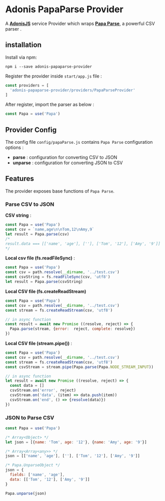 # Adonis PapaParse Provider
A [**AdonisJS**](https://adonisjs.com/) service Provider which wraps [**Papa Parse**](https://www.papaparse.com/), a powerful CSV parser .

## installation
Install via npm:
```
npm i --save adonis-papaparse-provider
```

Register the provider inside `start/app.js` file :
```js
const providers = [
  'adonis-papaparse-provider/providers/PapaParseProvider'
]
```

After register, import the parser as below :
```js
const Papa = use('Papa')
```

## Provider Config
The config file `config/papaParse.js` contains `Papa Parse` configuration options : 
- **parse** : configuration for converting CSV to JSON
- **unparse** : configuration for converting JSON to CSV

## Features
The provider exposes base functions of `Papa Parse`.

### Parse CSV to JSON
**CSV string** :
 ```js
const Papa = use('Papa')
const csv = `name,age\n\nTom,12\nAmy,9`
let result = Papa.parse(csv)
/*
result.data === [['name', 'age'], [''], ['Tom', '12'], ['Amy', '9']]
*/
```

**Local csv file (fs.readFileSync)** :
 ```js
const Papa = use('Papa')
const csv = path.resolve(__dirname, '../test.csv')
const csvString = fs.readFileSync(csv, 'utf8')
let result = Papa.parse(csvString)
```

**Local CSV file (fs.createReadStream)**
```js
const Papa = use('Papa')
const csv = path.resolve(__dirname, '../test.csv')
const stream = fs.createReadStream(csv, 'utf8')

// in async function
const result = await new Promise ((resolve, reject) => {
  Papa.parse(stream, {error:  reject, complete: resolve})
})
```

**Local CSV file (stream.pipe())** :
```js
const Papa = use('Papa')
const csv = path.resolve(__dirname, '../test.csv')
const stream = fs.createReadStream(csv, 'utf8')
const csvStream = stream.pipe(Papa.parse(Papa.NODE_STREAM_INPUT))

// in async function
let result = await new Promise ((resolve, reject) => {
  const data = []
  csvStream.on('error', reject)
  csvStream.on('data', (item) => data.push(item))
  csvStream.on('end', () => {resolve(data)})
})
```

### JSON to Parse CSV
```js
const Papa = use('Papa')

/* Array<Object> */
let json = [{name: 'Tom', age: '12'}, {name: 'Amy', age: '9'}]

/* Array<Array<any>> */
json = [['name', 'age'], [''], ['Tom', '12'], ['Amy', '9']]

/* Papa.UnparseObject */
json = {
  fields: ['name', 'age'],
  data: [['Tom', '12'], ['Amy', '9']]
}

Papa.unparse(json)
```
